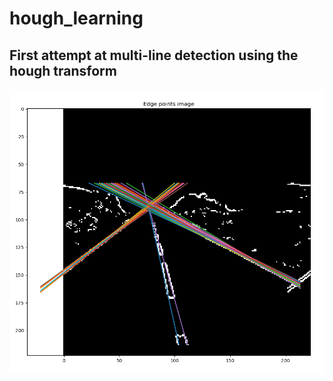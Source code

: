 # hough_learning


## First attempt at multi-line detection using the hough transform
![First attempt at multi-line detection](readme_images/attempt1_multi_hough_line_detection_ex1.PNG)

